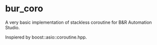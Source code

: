 # bur_coro

A very basic implementation of stackless coroutine for B&R Automation Studio. 

Inspiered by boost::asio::coroutine.hpp.
